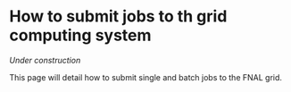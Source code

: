 # How to submit jobs to th grid computing system

*Under construction*

This page will detail how to submit single and batch jobs to the FNAL grid.
